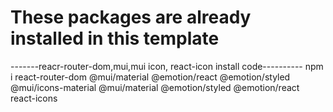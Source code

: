 # These packages are already installed in this template
-------reacr-router-dom,mui,mui icon, react-icon install code----------
npm i react-router-dom @mui/material @emotion/react @emotion/styled @mui/icons-material @mui/material @emotion/styled @emotion/react react-icons
